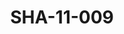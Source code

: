 ---
pid: SHA-11-009
title: SHA-11-009
language: ar
collection: شرحبيل احمد
original_label: 
rights: شرحبيل احمد
location_of_original: شرحبيل احمد
photographer_or_studio: جورق كوبلير
scanned_from: photograph 10.8 by 14.9
_date: '1966'
location: اثيوبيا، اديس ابابا
description: هايلي سيلاسي في جمهور
additional_notes: 
permission_display: 'yes'
on_server: 'no'
on_website: 'no'
permalink: /archive/ar/sha-11-009.html
layout: photo-page
---